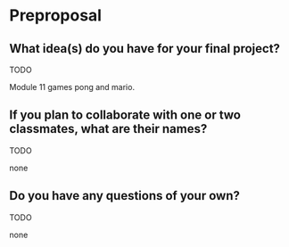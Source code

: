 # Preproposal
## What idea(s) do you have for your final project?
TODO

Module 11 games pong and mario.
## If you plan to collaborate with one or two classmates, what are their names?
TODO

none
## Do you have any questions of your own?
TODO

none
